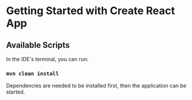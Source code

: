 # Getting Started with Create React App

## Available Scripts

In the IDE's terminal, you can run:

### `mvn clean install`

Dependencies are needed to be installed first, then the application can be started.
